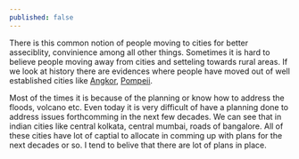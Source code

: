 ```yaml
---
published: false
---
```


There is this common notion of people moving to cities for better asseciblity, convinience among all other things. Sometimes it is hard to believe people moving away from cities and setteling towards rural areas. If we look at history there are evidences where people have moved out of well established cities like [Angkor](https://en.wikipedia.org/wiki/Angkor), [Pompeii](https://en.wikipedia.org/wiki/Pompeii). 

Most of the times it is because of the planning or know how to address the floods, volcano etc. Even today it is very difficult of have a planning done to address issues forthcomming in the next few decades. We can see that in indian cities like central kolkata, central mumbai, roads of bangalore. All of these cities have lot of captial to allocate in comming up with plans for the next decades or so. I tend to belive that there are lot of plans in place. 